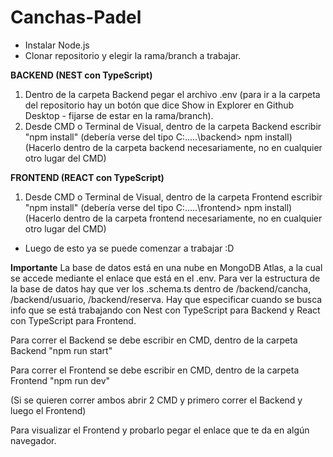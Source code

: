 # Canchas-Padel

- Instalar Node.js
- Clonar repositorio y elegir la rama/branch a trabajar.

**BACKEND (NEST con TypeScript)**
1. Dentro de la carpeta Backend pegar el archivo .env (para ir a la carpeta del repositorio hay un botón que dice Show in Explorer en Github Desktop - fijarse de estar en la rama/branch).
2. Desde CMD o Terminal de Visual, dentro de la carpeta Backend escribir "npm install" (debería verse del tipo C:\.....\backend> npm install) (Hacerlo dentro de la carpeta backend necesariamente, no en cualquier otro lugar del CMD)

**FRONTEND (REACT con TypeScript)**
1. Desde CMD o Terminal de Visual, dentro de la carpeta Frontend escribir "npm install" (debería verse del tipo C:\.....\frontend> npm install) (Hacerlo dentro de la carpeta frontend necesariamente, no en cualquier otro lugar del CMD)

- Luego de esto ya se puede comenzar a trabajar :D


**Importante**
La base de datos está en una nube en MongoDB Atlas, a la cual se accede mediante el enlace que está en el .env. Para ver la estructura de la base de datos hay que ver los .schema.ts dentro de /backend/cancha, /backend/usuario, /backend/reserva.
Hay que especificar cuando se busca info que se está trabajando con Nest con TypeScript para Backend y React con TypeScript para Frontend.

Para correr el Backend se debe escribir en CMD, dentro de la carpeta Backend "npm run start"

Para correr el Frontend se debe escribir en CMD, dentro de la carpeta Frontend "npm run dev"

(Si se quieren correr ambos abrir 2 CMD y primero correr el Backend y luego el Frontend)

Para visualizar el Frontend y probarlo pegar el enlace que te da en algún navegador.
